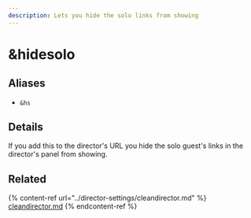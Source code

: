 ```yaml
---
description: Lets you hide the solo links from showing
---
```


# \&hidesolo

## Aliases

* `&hs`

## Details

If you add this to the director's URL you hide the solo guest's links in the director's panel from showing.

## Related

{% content-ref url="../director-settings/cleandirector.md" %}
[cleandirector.md](../director-settings/cleandirector.md)
{% endcontent-ref %}
